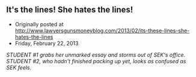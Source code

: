 ## It's the lines! She hates the lines!

 * Originally posted at http://www.lawyersgunsmoneyblog.com/2013/02/its-these-lines-she-hates-the-lines
 * Friday, February 22, 2013

_STUDENT #1 grabs her unmarked essay and storms out of SEK's office. STUDENT #2,  who hadn't finished packing up yet, looks as confused as SEK feels._